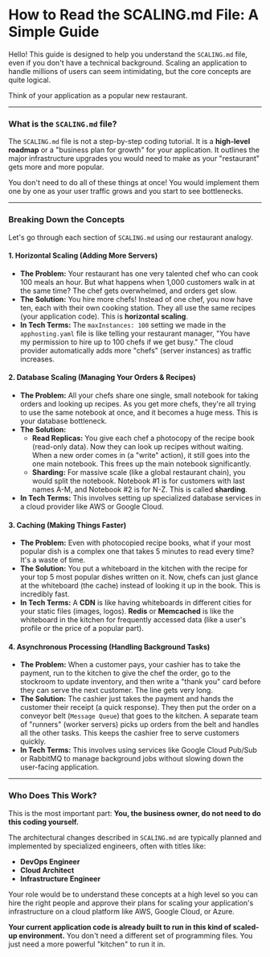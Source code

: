 # How to Read the SCALING.md File: A Simple Guide

Hello! This guide is designed to help you understand the `SCALING.md` file, even if you don't have a technical background. Scaling an application to handle millions of users can seem intimidating, but the core concepts are quite logical.

Think of your application as a popular new restaurant.

---

### **What is the `SCALING.md` file?**

The `SCALING.md` file is not a step-by-step coding tutorial. It is a **high-level roadmap** or a "business plan for growth" for your application. It outlines the major infrastructure upgrades you would need to make as your "restaurant" gets more and more popular.

You don't need to do all of these things at once! You would implement them one by one as your user traffic grows and you start to see bottlenecks.

---

### **Breaking Down the Concepts**

Let's go through each section of `SCALING.md` using our restaurant analogy.

#### **1. Horizontal Scaling (Adding More Servers)**

*   **The Problem:** Your restaurant has one very talented chef who can cook 100 meals an hour. But what happens when 1,000 customers walk in at the same time? The chef gets overwhelmed, and orders get slow.
*   **The Solution:** You hire more chefs! Instead of one chef, you now have ten, each with their own cooking station. They all use the same recipes (your application code). This is **horizontal scaling**.
*   **In Tech Terms:** The `maxInstances: 100` setting we made in the `apphosting.yaml` file is like telling your restaurant manager, "You have my permission to hire up to 100 chefs if we get busy." The cloud provider automatically adds more "chefs" (server instances) as traffic increases.

#### **2. Database Scaling (Managing Your Orders & Recipes)**

*   **The Problem:** All your chefs share one single, small notebook for taking orders and looking up recipes. As you get more chefs, they're all trying to use the same notebook at once, and it becomes a huge mess. This is your database bottleneck.
*   **The Solution:**
    *   **Read Replicas:** You give each chef a photocopy of the recipe book (read-only data). Now they can look up recipes without waiting. When a new order comes in (a "write" action), it still goes into the one main notebook. This frees up the main notebook significantly.
    *   **Sharding:** For massive scale (like a global restaurant chain), you would split the notebook. Notebook #1 is for customers with last names A-M, and Notebook #2 is for N-Z. This is called **sharding**.
*   **In Tech Terms:** This involves setting up specialized database services in a cloud provider like AWS or Google Cloud.

#### **3. Caching (Making Things Faster)**

*   **The Problem:** Even with photocopied recipe books, what if your most popular dish is a complex one that takes 5 minutes to read every time? It's a waste of time.
*   **The Solution:** You put a whiteboard in the kitchen with the recipe for your top 5 most popular dishes written on it. Now, chefs can just glance at the whiteboard (the cache) instead of looking it up in the book. This is incredibly fast.
*   **In Tech Terms:** A **CDN** is like having whiteboards in different cities for your static files (images, logos). **Redis** or **Memcached** is like the whiteboard in the kitchen for frequently accessed data (like a user's profile or the price of a popular part).

#### **4. Asynchronous Processing (Handling Background Tasks)**

*   **The Problem:** When a customer pays, your cashier has to take the payment, run to the kitchen to give the chef the order, go to the stockroom to update inventory, and then write a "thank you" card before they can serve the next customer. The line gets very long.
*   **The Solution:** The cashier just takes the payment and hands the customer their receipt (a quick response). They then put the order on a conveyor belt (`Message Queue`) that goes to the kitchen. A separate team of "runners" (worker servers) picks up orders from the belt and handles all the other tasks. This keeps the cashier free to serve customers quickly.
*   **In Tech Terms:** This involves using services like Google Cloud Pub/Sub or RabbitMQ to manage background jobs without slowing down the user-facing application.

---

### **Who Does This Work?**

This is the most important part: **You, the business owner, do not need to do this coding yourself.**

The architectural changes described in `SCALING.md` are typically planned and implemented by specialized engineers, often with titles like:

*   **DevOps Engineer**
*   **Cloud Architect**
*   **Infrastructure Engineer**

Your role would be to understand these concepts at a high level so you can hire the right people and approve their plans for scaling your application's infrastructure on a cloud platform like AWS, Google Cloud, or Azure.

**Your current application code is already built to run in this kind of scaled-up environment.** You don't need a different set of programming files. You just need a more powerful "kitchen" to run it in.